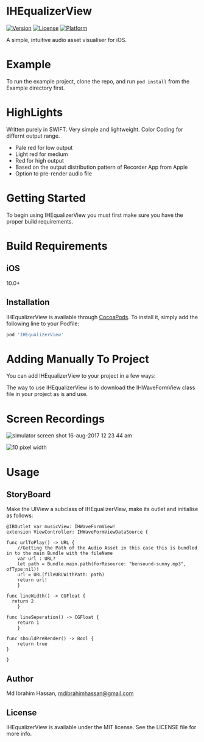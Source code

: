 # IHEqualizerView

[![Version](https://img.shields.io/cocoapods/v/IHEqualizerView.svg?style=flat)](http://cocoapods.org/pods/IHEqualizerView)
[![License](https://img.shields.io/cocoapods/l/IHEqualizerView.svg?style=flat)](http://cocoapods.org/pods/IHEqualizerView)
[![Platform](https://img.shields.io/cocoapods/p/IHEqualizerView.svg?style=flat)](http://cocoapods.org/pods/IHEqualizerView)

A simple, intuitive audio asset visualiser for iOS.

# Example
To run the example project, clone the repo, and run `pod install` from the Example directory first.

# HighLights
Written purely in SWIFT. Very simple and lightweight. Color Coding for differnt output range.  

* Pale red for low output
* Light red for medium
* Red for high output
* Based on the output distribution pattern of Recorder App from Apple
* Option to pre-render audio file

# Getting Started

To begin using IHEqualizerView you must first make sure you have the proper build requirements.

# Build Requirements

## iOS

10.0+

## Installation

IHEqualizerView is available through [CocoaPods](http://cocoapods.org). To install
it, simply add the following line to your Podfile:

```ruby
pod 'IHEqualizerView'
```

# Adding Manually To Project

You can add IHEqualizerView to your project in a few ways: 

The way to use IHEqualizerView is to download the IHWaveFormView class file in your project as is and use.

# Screen Recordings
![simulator screen shot 16-aug-2017 12 23 44 am](https://i.stack.imgur.com/HsdX1.gif)

![10 pixel width](https://user-images.githubusercontent.com/16992520/35468838-fc468080-034c-11e8-8a21-ac2be0721cf6.gif)

# Usage

## StoryBoard

Make the UIView a subclass of IHEqualizerView, make its outlet and initialise as follows:

    @IBOutlet var musicView: IHWaveFormView!
    extension ViewController: IHWaveFormViewDataSource {
    
    func urlToPlay() -> URL {
        //Getting the Path of the Audio Asset in this case this is bundled in to the main Bundle with the fileName
        var url : URL?
        let path = Bundle.main.path(forResource: "bensound-sunny.mp3", ofType:nil)!
        url = URL(fileURLWithPath: path)
        return url!
        }
        
    func lineWidth() -> CGFloat {
      return 2
        }
    
    func lineSeperation() -> CGFloat {
        return 1
        }
        
    func shouldPreRender() -> Bool {
        return true
    }
    
    }
    
## Author

Md Ibrahim Hassan, mdibrahimhassan@gmail.com

## License

IHEqualizerView is available under the MIT license. See the LICENSE file for more info.

